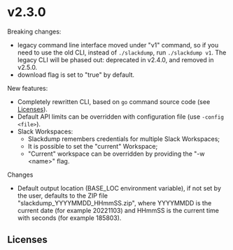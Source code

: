 # v2.3.0

Breaking changes:
- legacy command line interface moved under "v1" command, so if you need to
  use the old CLI, instead of `./slackdump`, run `./slackdump v1`.  The
  legacy CLI will be phased out:  deprecated in v2.4.0, and removed in v2.5.0.
- download flag is set to "true" by default.

New features:
- Completely rewritten CLI, based on `go` command source code (see
  [Licenses](#licenses)).
- Default API limits can be overridden with configuration file (use
  `-config <file>`).
- Slack Workspaces:
  - Slackdump remembers credentials for multiple Slack Workspaces;
  - It is possible to set the "current" Workspace;
  - "Current" workspace can be overridden by providing the "-w \<name\>" flag. 

Changes
- Default output location (BASE_LOC environment variable), if not set by the
  user, defaults to the ZIP file "slackdump_YYYYMMDD_HHmmSS.zip", where
  YYYYMMDD is the current date (for example 20221103) and HHmmSS is the current
  time with seconds (for example 185803). 

## Licenses
